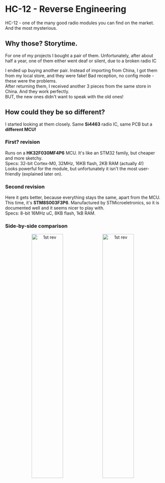 # HC-12 - Reverse Engineering
<p> HC-12 - one of the many good radio modules you can find on the market. And the most mysterious.</p>

## Why those? Storytime.
For one of my projects I bought a pair of them. Unfortunately, after about half a year, one of them either went deaf or silent, due to a broken radio IC

I ended up buying another pair. Instead of importing from China, I got them from my local store, and they were fake! Bad reception, no config mode - these were the problems.<br>
After returning them, I received another 3 pieces from the same store in China. And they work perfectly.<br>
BUT, the new ones didn't want to speak with the old ones!

## How could they be so different?
I started looking at them closely. Same **Si4463** radio IC, same PCB but a **different MCU!**<br>

### First? revision
Runs on a **HK32F030MF4P6** MCU. It's like an STM32 family, but cheaper and more sketchy.<br>
Specs: 32-bit Cortex-M0, 32MHz, 16KB flash, 2KB RAM (actually 4!) <br>
Looks powerful for the module, but unfortunately it isn't the most user-friendly (explained later on).

### Second revision
Here it gets better, because everything stays the same, apart from the MCU.<br>
This time, it's **STM8S003F3P6**. Manufactured by STMicroeletronics, so it is documented well and it seems nicer to play with.<br>
Specs: 8-bit 16MHz uC, 8KB flash, 1kB RAM.<br>

### Side-by-side comparison
<p align="center">
<img src="./photos/1st%20rev%20macro.jpg" alt="1st rev" style="width:45%"/>
<img src="./photos/1st%20rev%20macro.jpg" alt="1st rev" style="width:45%"/>
</p>